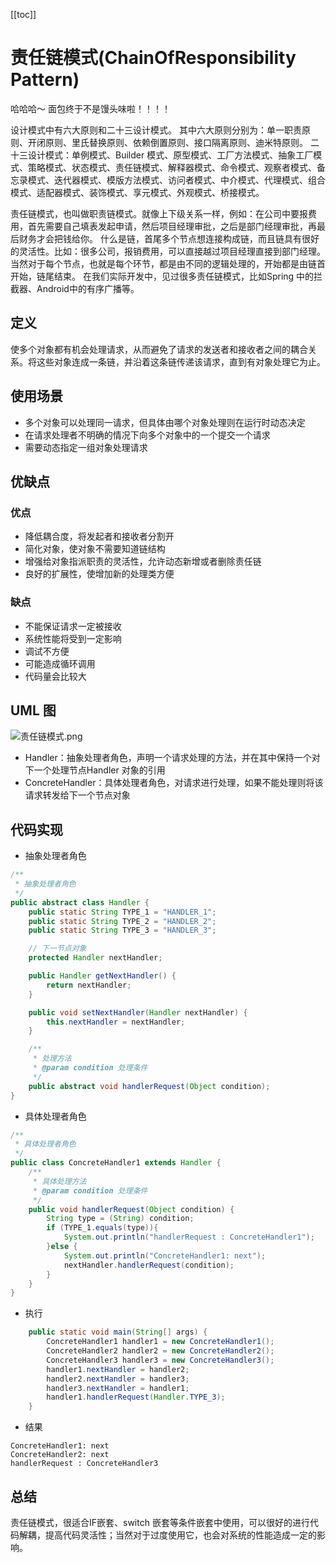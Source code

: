 [[toc]]
# 责任链模式(ChainOfResponsibility Pattern)

哈哈哈～
面包终于不是馒头味啦！！！！

设计模式中有六大原则和二十三设计模式。
其中六大原则分别为：单一职责原则、开闭原则、里氏替换原则、依赖倒置原则、接口隔离原则、迪米特原则。
二十三设计模式：单例模式、Builder 模式、原型模式、工厂方法模式、抽象工厂模式、策略模式、状态模式、责任链模式、解释器模式、命令模式、观察者模式、备忘录模式、迭代器模式、模版方法模式、访问者模式、中介模式、代理模式、组合模式、适配器模式、装饰模式、享元模式、外观模式、桥接模式。

责任链模式，也叫做职责链模式。就像上下级关系一样，例如：在公司中要报费用，首先需要自己填表发起申请，然后项目经理审批，之后是部门经理审批，再最后财务才会把钱给你。
什么是链，首尾多个节点想连接构成链，而且链具有很好的灵活性。比如：很多公司，报销费用，可以直接越过项目经理直接到部门经理。
当然对于每个节点，也就是每个环节，都是由不同的逻辑处理的，开始都是由链首开始，链尾结束。
在我们实际开发中，见过很多责任链模式，比如Spring 中的拦截器、Android中的有序广播等。
## 定义
使多个对象都有机会处理请求，从而避免了请求的发送者和接收者之间的耦合关系。将这些对象连成一条链，并沿着这条链传递该请求，直到有对象处理它为止。
## 使用场景
* 多个对象可以处理同一请求，但具体由哪个对象处理则在运行时动态决定
* 在请求处理者不明确的情况下向多个对象中的一个提交一个请求
* 需要动态指定一组对象处理请求
## 优缺点
### 优点
* 降低耦合度，将发起者和接收者分割开
* 简化对象，使对象不需要知道链结构
* 增强给对象指派职责的灵活性，允许动态新增或者删除责任链
* 良好的扩展性，使增加新的处理类方便
### 缺点
* 不能保证请求一定被接收
* 系统性能将受到一定影响
* 调试不方便
* 可能造成循环调用
* 代码量会比较大
## UML 图
![责任链模式.png](https://upload-images.jianshu.io/upload_images/2209819-5e011c2740126ec5.png?imageMogr2/auto-orient/strip%7CimageView2/2/w/1240)
* Handler：抽象处理者角色，声明一个请求处理的方法，并在其中保持一个对下一个处理节点Handler 对象的引用
* ConcreteHandler：具体处理者角色，对请求进行处理，如果不能处理则将该请求转发给下一个节点对象
## 代码实现
* 抽象处理者角色
```java
/**
 * 抽象处理者角色
 */
public abstract class Handler {
    public static String TYPE_1 = "HANDLER_1";
    public static String TYPE_2 = "HANDLER_2";
    public static String TYPE_3 = "HANDLER_3";

    // 下一节点对象
    protected Handler nextHandler;

    public Handler getNextHandler() {
        return nextHandler;
    }

    public void setNextHandler(Handler nextHandler) {
        this.nextHandler = nextHandler;
    }

    /**
     * 处理方法
     * @param condition 处理条件
     */
    public abstract void handlerRequest(Object condition);
}
```
* 具体处理者角色
```java
/**
 * 具体处理者角色
 */
public class ConcreteHandler1 extends Handler {
    /**
     * 具体处理方法
     * @param condition 处理条件
     */
    public void handlerRequest(Object condition) {
        String type = (String) condition;
        if (TYPE_1.equals(type)){
            System.out.println("handlerRequest : ConcreteHandler1");
        }else {
            System.out.println("ConcreteHandler1: next");
            nextHandler.handlerRequest(condition);
        }
    }
}
```
* 执行
```java
    public static void main(String[] args) {
        ConcreteHandler1 handler1 = new ConcreteHandler1();
        ConcreteHandler2 handler2 = new ConcreteHandler2();
        ConcreteHandler3 handler3 = new ConcreteHandler3();
        handler1.nextHandler = handler2;
        handler2.nextHandler = handler3;
        handler3.nextHandler = handler1;
        handler1.handlerRequest(Handler.TYPE_3);
    }
```
* 结果
```shell
ConcreteHandler1: next
ConcreteHandler2: next
handlerRequest : ConcreteHandler3
```
## 总结
责任链模式，很适合IF嵌套、switch 嵌套等条件嵌套中使用，可以很好的进行代码解耦，提高代码灵活性；当然对于过度使用它，也会对系统的性能造成一定的影响。